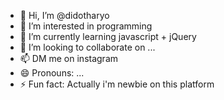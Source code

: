 - 👋 Hi, I’m @didotharyo
- 👀 I’m interested in programming 
- 🌱 I’m currently learning javascript + jQuery
- 💞️ I’m looking to collaborate on ...
- 📫 DM me on instagram
- 😄 Pronouns: ...
- ⚡ Fun fact: Actually i'm newbie on this platform

<!---
didotharyo/didotharyo is a ✨ special ✨ repository because its `README.md` (this file) appears on your GitHub profile.
You can click the Preview link to take a look at your changes.
--->
